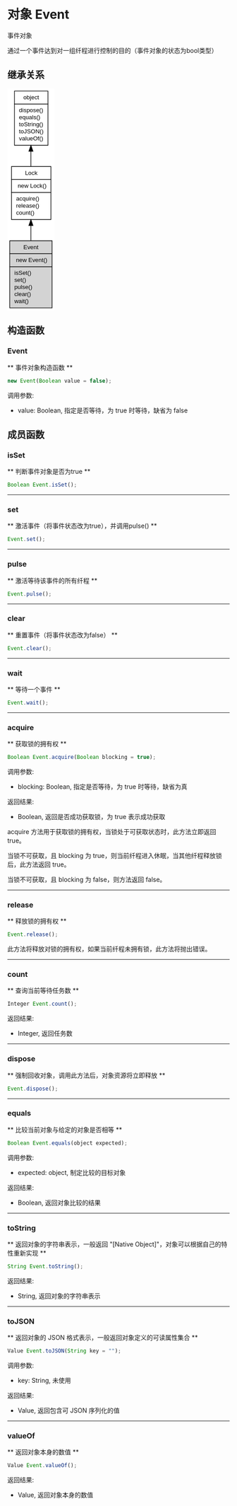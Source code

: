 # 对象 Event
事件对象

通过一个事件达到对一组纤程进行控制的目的（事件对象的状态为bool类型）

## 继承关系
<div class="inherits"><svg width="80pt" height="376pt" viewBox="0.00 0.00 80.00 376.00" xmlns="http://www.w3.org/2000/svg" xmlns:xlink="http://www.w3.org/1999/xlink">
<g id="graph0" class="graph" transform="scale(1 1) rotate(0) translate(4 372)">
<title>%0</title>
<polygon fill="#ffffff" stroke="transparent" points="-4,4 -4,-372 76,-372 76,4 -4,4"/>
<!-- object -->
<g id="node1" class="node">
<title>object</title>
<g id="a_node1"><a xlink:href="object.md" xlink:title="object">
<polygon fill="#ffffff" stroke="transparent" points="7.5,-276 7.5,-368 64.5,-368 64.5,-276 7.5,-276"/>
<polygon fill="none" stroke="#000000" points="8,-346 8,-368 65,-368 65,-346 8,-346"/>
<text text-anchor="start" x="23.1625" y="-354" font-family="Helvetica,sans-Serif" font-size="10.00" fill="#000000">object</text>
<polygon fill="none" stroke="#000000" points="8,-276 8,-346 65,-346 65,-276 8,-276"/>
<text text-anchor="start" x="13" y="-332" font-family="Helvetica,sans-Serif" font-size="10.00" fill="#000000"> dispose()</text>
<text text-anchor="start" x="13" y="-320" font-family="Helvetica,sans-Serif" font-size="10.00" fill="#000000"> equals()</text>
<text text-anchor="start" x="13" y="-308" font-family="Helvetica,sans-Serif" font-size="10.00" fill="#000000"> toString()</text>
<text text-anchor="start" x="13" y="-296" font-family="Helvetica,sans-Serif" font-size="10.00" fill="#000000"> toJSON()</text>
<text text-anchor="start" x="13" y="-284" font-family="Helvetica,sans-Serif" font-size="10.00" fill="#000000"> valueOf()</text>
</a>
</g>
</g>
<!-- Lock -->
<g id="node2" class="node">
<title>Lock</title>
<g id="a_node2"><a xlink:href="Lock.md" xlink:title="Lock">
<polygon fill="#ffffff" stroke="transparent" points="2.5,-150 2.5,-240 69.5,-240 69.5,-150 2.5,-150"/>
<polygon fill="none" stroke="#000000" points="3,-218 3,-240 70,-240 70,-218 3,-218"/>
<text text-anchor="start" x="25.941" y="-226" font-family="Helvetica,sans-Serif" font-size="10.00" fill="#000000">Lock</text>
<polygon fill="none" stroke="#000000" points="3,-196 3,-218 70,-218 70,-196 3,-196"/>
<text text-anchor="start" x="8" y="-204" font-family="Helvetica,sans-Serif" font-size="10.00" fill="#000000">  new Lock()</text>
<polygon fill="none" stroke="#000000" points="3,-150 3,-196 70,-196 70,-150 3,-150"/>
<text text-anchor="start" x="8" y="-182" font-family="Helvetica,sans-Serif" font-size="10.00" fill="#000000"> acquire()</text>
<text text-anchor="start" x="8" y="-170" font-family="Helvetica,sans-Serif" font-size="10.00" fill="#000000"> release()</text>
<text text-anchor="start" x="8" y="-158" font-family="Helvetica,sans-Serif" font-size="10.00" fill="#000000"> count()</text>
</a>
</g>
</g>
<!-- object&#45;&gt;Lock -->
<g id="edge1" class="edge">
<title>object-&gt;Lock</title>
<path fill="none" stroke="#000000" d="M36,-265.5361C36,-257.0253 36,-248.3439 36,-240.1135"/>
<polygon fill="#000000" stroke="#000000" points="32.5001,-265.7908 36,-275.7908 39.5001,-265.7909 32.5001,-265.7908"/>
</g>
<!-- Event -->
<g id="node3" class="node">
<title>Event</title>
<g id="a_node3"><a xlink:title="Event">
<polygon fill="#d3d3d3" stroke="transparent" points="0,0 0,-114 72,-114 72,0 0,0"/>
<polygon fill="none" stroke="#000000" points="0,-92 0,-114 72,-114 72,-92 0,-92"/>
<text text-anchor="start" x="23.217" y="-100" font-family="Helvetica,sans-Serif" font-size="10.00" fill="#000000">Event</text>
<polygon fill="none" stroke="#000000" points="0,-70 0,-92 72,-92 72,-70 0,-70"/>
<text text-anchor="start" x="5" y="-78" font-family="Helvetica,sans-Serif" font-size="10.00" fill="#000000">  new Event()</text>
<polygon fill="none" stroke="#000000" points="0,0 0,-70 72,-70 72,0 0,0"/>
<text text-anchor="start" x="5" y="-56" font-family="Helvetica,sans-Serif" font-size="10.00" fill="#000000"> isSet()</text>
<text text-anchor="start" x="5" y="-44" font-family="Helvetica,sans-Serif" font-size="10.00" fill="#000000"> set()</text>
<text text-anchor="start" x="5" y="-32" font-family="Helvetica,sans-Serif" font-size="10.00" fill="#000000"> pulse()</text>
<text text-anchor="start" x="5" y="-20" font-family="Helvetica,sans-Serif" font-size="10.00" fill="#000000"> clear()</text>
<text text-anchor="start" x="5" y="-8" font-family="Helvetica,sans-Serif" font-size="10.00" fill="#000000"> wait()</text>
</a>
</g>
</g>
<!-- Lock&#45;&gt;Event -->
<g id="edge2" class="edge">
<title>Lock-&gt;Event</title>
<path fill="none" stroke="#000000" d="M36,-139.7882C36,-131.426 36,-122.7822 36,-114.3754"/>
<polygon fill="#000000" stroke="#000000" points="32.5001,-139.8136 36,-149.8136 39.5001,-139.8137 32.5001,-139.8136"/>
</g>
</g>
</svg></div>

## 构造函数
        
### Event
** 事件对象构造函数 **

```JavaScript
new Event(Boolean value = false);
```

调用参数:
* value: Boolean, 指定是否等待，为 true 时等待，缺省为 false

## 成员函数
        
### isSet
** 判断事件对象是否为true **

```JavaScript
Boolean Event.isSet();
```

--------------------------
### set
** 激活事件（将事件状态改为true），并调用pulse() **

```JavaScript
Event.set();
```

--------------------------
### pulse
** 激活等待该事件的所有纤程 **

```JavaScript
Event.pulse();
```

--------------------------
### clear
** 重置事件（将事件状态改为false） **

```JavaScript
Event.clear();
```

--------------------------
### wait
** 等待一个事件 **

```JavaScript
Event.wait();
```

--------------------------
### acquire
** 获取锁的拥有权 **

```JavaScript
Boolean Event.acquire(Boolean blocking = true);
```

调用参数:
* blocking: Boolean, 指定是否等待，为 true 时等待，缺省为真

返回结果:
* Boolean, 返回是否成功获取锁，为 true 表示成功获取

acquire 方法用于获取锁的拥有权，当锁处于可获取状态时，此方法立即返回 true。

当锁不可获取，且 blocking 为 true，则当前纤程进入休眠，当其他纤程释放锁后，此方法返回 true。

当锁不可获取，且 blocking 为 false，则方法返回 false。

--------------------------
### release
** 释放锁的拥有权 **

```JavaScript
Event.release();
```

此方法将释放对锁的拥有权，如果当前纤程未拥有锁，此方法将抛出错误。

--------------------------
### count
** 查询当前等待任务数 **

```JavaScript
Integer Event.count();
```

返回结果:
* Integer, 返回任务数

--------------------------
### dispose
** 强制回收对象，调用此方法后，对象资源将立即释放 **

```JavaScript
Event.dispose();
```

--------------------------
### equals
** 比较当前对象与给定的对象是否相等 **

```JavaScript
Boolean Event.equals(object expected);
```

调用参数:
* expected: object, 制定比较的目标对象

返回结果:
* Boolean, 返回对象比较的结果

--------------------------
### toString
** 返回对象的字符串表示，一般返回 "[Native Object]"，对象可以根据自己的特性重新实现 **

```JavaScript
String Event.toString();
```

返回结果:
* String, 返回对象的字符串表示

--------------------------
### toJSON
** 返回对象的 JSON 格式表示，一般返回对象定义的可读属性集合 **

```JavaScript
Value Event.toJSON(String key = "");
```

调用参数:
* key: String, 未使用

返回结果:
* Value, 返回包含可 JSON 序列化的值

--------------------------
### valueOf
** 返回对象本身的数值 **

```JavaScript
Value Event.valueOf();
```

返回结果:
* Value, 返回对象本身的数值

